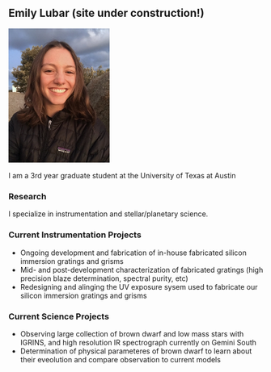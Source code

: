 ## Emily Lubar (site under construction!)

<img src="/KittpeakPhoto.jpg" width = 200>
<!-- ![](KittpeakPhoto.jpg) -->

I am a 3rd year graduate student at the University of Texas at Austin


### Research

I specialize in instrumentation and stellar/planetary science. 


### Current Instrumentation Projects
- Ongoing development and fabrication of in-house fabricated silicon immersion gratings and grisms
- Mid- and post-development characterization of fabricated gratings (high precision blaze determination, spectral purity, etc)
- Redesigning and alinging the UV exposure sysem used to fabricate our silicon immersion gratings and grisms



### Current Science Projects
- Observing large collection of brown dwarf and low mass stars with IGRINS, and high resolution IR spectrograph currently on Gemini South
- Determination of physical parameteres of brown dwarf to learn about their eveolution and compare observation to current models



<!-- [Link](url) and ![Image](src) -->


<!-- For more details see [GitHub Flavored Markdown](https://guides.github.com/features/mastering-markdown/). -->

<!-- ### Jekyll Themes

Your Pages site will use the layout and styles from the Jekyll theme you have selected in your [repository settings](https://github.com/elubar/elubar.github.io/settings/pages). The name of this theme is saved in the Jekyll `_config.yml` configuration file.

### Support or Contact

Having trouble with Pages? Check out our [documentation](https://docs.github.com/categories/github-pages-basics/) or [contact support](https://support.github.com/contact) and we’ll help you sort it out.
 -->
